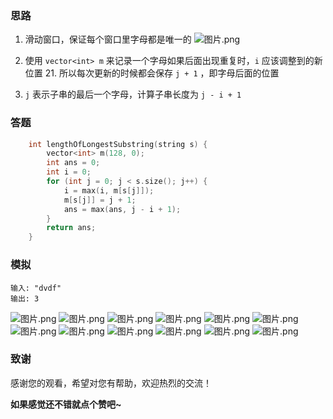 ### 思路
1. 滑动窗口，保证每个窗口里字母都是唯一的
![图片.png](https://pic.leetcode-cn.com/8b7cac826e572c65f8b77e0f380eaa93ab665857a8e916bc4ea36b7765eafc55-%E5%9B%BE%E7%89%87.png)

2. 使用 `vector<int> m` 来记录一个字母如果后面出现重复时，`i` 应该调整到的新位置
    21. 所以每次更新的时候都会保存 `j + 1` ，即字母后面的位置

3. `j` 表示子串的最后一个字母，计算子串长度为 `j - i + 1`


### 答题
```C++ []
    int lengthOfLongestSubstring(string s) {
        vector<int> m(128, 0);
        int ans = 0;
        int i = 0;
        for (int j = 0; j < s.size(); j++) {
            i = max(i, m[s[j]]);
            m[s[j]] = j + 1;
            ans = max(ans, j - i + 1);
        }
        return ans;
    }
```

### 模拟
```
输入: "dvdf"
输出: 3 
```
 ![图片.png](https://pic.leetcode-cn.com/b2a9064326989bd35326f55261e78a68d4db37ac7b02f231eca74353d6ca020a-%E5%9B%BE%E7%89%87.png) ![图片.png](https://pic.leetcode-cn.com/ce0b19e413de173149d8850f457bf6654a0b81f33064d6f77d24d6a21ff089c8-%E5%9B%BE%E7%89%87.png) ![图片.png](https://pic.leetcode-cn.com/fc4ec3d8e86c34ef6fa68a6caec23c6fb1aaaa149c64930c3b0da8cdc4185b84-%E5%9B%BE%E7%89%87.png) ![图片.png](https://pic.leetcode-cn.com/5441d943b2c7fdf0150ce5b2cd323689cba095a52bc01c284355b28dbc3cf115-%E5%9B%BE%E7%89%87.png) ![图片.png](https://pic.leetcode-cn.com/5c7c1987e551f2855f08db381df45f79ba121a80a6b9889009426f1b729f4558-%E5%9B%BE%E7%89%87.png) ![图片.png](https://pic.leetcode-cn.com/9e4ec82f4098a48ddb97c2f169bf4daf74123191a306159f68855d5fe2f38677-%E5%9B%BE%E7%89%87.png) ![图片.png](https://pic.leetcode-cn.com/701874f7b62b193f01c610e196540d7509eefc2cb7eb7422be3a6f70981f2d33-%E5%9B%BE%E7%89%87.png) ![图片.png](https://pic.leetcode-cn.com/1c244722bc4fd7bd3ca40d0dff1587de4a5ff49470e48d0290475d6a51c750b8-%E5%9B%BE%E7%89%87.png) ![图片.png](https://pic.leetcode-cn.com/df869e3cd14bf4f15d186aed041aaf4c17a3a7881c5d376e9acd5bc9b27c4c6f-%E5%9B%BE%E7%89%87.png) ![图片.png](https://pic.leetcode-cn.com/56577d18458a6601bff7226aa5ed0ea0f44cb03753c31cb3451225814c2a5d14-%E5%9B%BE%E7%89%87.png) ![图片.png](https://pic.leetcode-cn.com/c366f8b42f727e9313a6c89cc345b2afc72df4ee5f79b7976de9e191d33b3579-%E5%9B%BE%E7%89%87.png) ![图片.png](https://pic.leetcode-cn.com/50e2dcdf44a0d431ffd00e2452a7c7524c408f78db69c524bffc45ee7eb187be-%E5%9B%BE%E7%89%87.png) 


### 致谢

感谢您的观看，希望对您有帮助，欢迎热烈的交流！  

**如果感觉还不错就点个赞吧~**